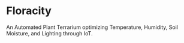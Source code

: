 # Floracity
An Automated Plant Terrarium optimizing Temperature, Humidity, Soil Moisture, and Lighting through IoT.
